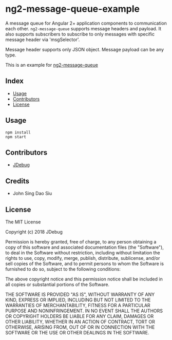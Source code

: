 # ng2-message-queue-example

A message queue for Angular 2+ application components to communication each other.
`ng2-message-queue` supports message headers and payload. It also supports subscribers
to subscribe to only messages with specific message header via 'msgSelector'.

Message header supports only JSON object. Message payload can be any type.

This is an example for [ng2-message-queue](https://github.com/jdebug/ng2-message-queue)


## Index

* [Usage](#Usage)
* [Contributors](#Contributors)
* [License](#License)

## Usage

```
npm install
npm start
```

## Contributors

* [JDebug](https://github.com/Jdebug)

## Credits

* John Sing Dao Siu

## License

The MIT License

Copyright (c) 2018 JDebug

Permission is hereby granted, free of charge, to any person obtaining a copy of this software and associated documentation files (the "Software"), to deal in the Software without restriction, including without limitation the rights to use, copy, modify, merge, publish, distribute, sublicense, and/or sell copies of the Software, and to permit persons to whom the Software is furnished to do so, subject to the following conditions:

The above copyright notice and this permission notice shall be included in all copies or substantial portions of the Software.

THE SOFTWARE IS PROVIDED "AS IS", WITHOUT WARRANTY OF ANY KIND, EXPRESS OR IMPLIED, INCLUDING BUT NOT LIMITED TO THE WARRANTIES OF MERCHANTABILITY, FITNESS FOR A PARTICULAR PURPOSE AND NONINFRINGEMENT. IN NO EVENT SHALL THE AUTHORS OR COPYRIGHT HOLDERS BE LIABLE FOR ANY CLAIM, DAMAGES OR OTHER LIABILITY, WHETHER IN AN ACTION OF CONTRACT, TORT OR OTHERWISE, ARISING FROM, OUT OF OR IN CONNECTION WITH THE SOFTWARE OR THE USE OR OTHER DEALINGS IN THE SOFTWARE.
